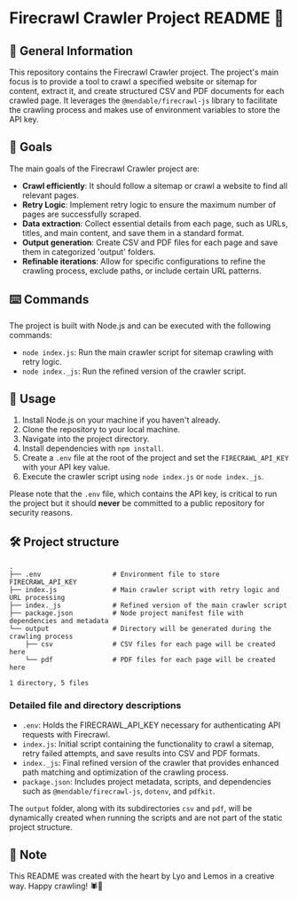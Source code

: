 # Firecrawl Crawler Project README 📖

## 🧐 General Information

This repository contains the Firecrawl Crawler project. The project's main focus is to provide a tool to crawl a specified website or sitemap for content, extract it, and create structured CSV and PDF documents for each crawled page. It leverages the `@mendable/firecrawl-js` library to facilitate the crawling process and makes use of environment variables to store the API key.

## 🎯 Goals

The main goals of the Firecrawl Crawler project are:

- **Crawl efficiently**: It should follow a sitemap or crawl a website to find all relevant pages.
- **Retry Logic**: Implement retry logic to ensure the maximum number of pages are successfully scraped.
- **Data extraction**: Collect essential details from each page, such as URLs, titles, and main content, and save them in a standard format.
- **Output generation**: Create CSV and PDF files for each page and save them in categorized 'output' folders.
- **Refinable iterations**: Allow for specific configurations to refine the crawling process, exclude paths, or include certain URL patterns.

## ⌨️ Commands

The project is built with Node.js and can be executed with the following commands:

- `node index.js`: Run the main crawler script for sitemap crawling with retry logic.
- `node index._js`: Run the refined version of the crawler script.

## 🚀 Usage

1. Install Node.js on your machine if you haven't already.
2. Clone the repository to your local machine.
3. Navigate into the project directory.
4. Install dependencies with `npm install`.
5. Create a `.env` file at the root of the project and set the `FIRECRAWL_API_KEY` with your API key value.
6. Execute the crawler script using `node index.js` or `node index._js`.

Please note that the `.env` file, which contains the API key, is critical to run the project but it should **never** be committed to a public repository for security reasons.

## 🛠 Project structure

```
.
├── .env                  # Environment file to store FIRECRAWL_API_KEY
├── index.js              # Main crawler script with retry logic and URL processing
├── index._js             # Refined version of the main crawler script
├── package.json          # Node project manifest file with dependencies and metadata
└── output                # Directory will be generated during the crawling process
    ├── csv               # CSV files for each page will be created here
    └── pdf               # PDF files for each page will be created here

1 directory, 5 files
```

### Detailed file and directory descriptions

- `.env`: Holds the FIRECRAWL_API_KEY necessary for authenticating API requests with Firecrawl.
- `index.js`: Initial script containing the functionality to crawl a sitemap, retry failed attempts, and save results into CSV and PDF formats.
- `index._js`: Final refined version of the crawler that provides enhanced path matching and optimization of the crawling process.
- `package.json`: Includes project metadata, scripts, and dependencies such as `@mendable/firecrawl-js`, `dotenv`, and `pdfkit`.

The `output` folder, along with its subdirectories `csv` and `pdf`, will be dynamically created when running the scripts and are not part of the static project structure.

## 📝 Note

This README was created with the heart by Lyo and Lemos in a creative way. Happy crawling! 🕷️💖